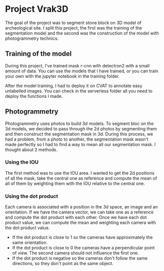 # Project Vrak3D

The goal of the project was to segment stone block on 3D model of archeological site. I split this project, the first was the training of the segmentation model and the second was the construction of the model with photogrammetry technics.

## Training of the model

During this project, I've trained mask r-cnn with detectron2 with a small amount of data. You can use the models that I have trained, or you can train your own with the jupyter notebook in the training folder.

After the model training, I had to deploy it on CVAT to annotate easy unlabelled images. You can check in the serverless folder all you need to deploy the functions I made.

## Photogrammetry

Photogrammetry uses photos to build 3d models. To segment bloc on the 3d models, we decided to pass through the 2d photos by segmenting them and then construct the segmentation mask in 3d. During this process, we had a problem, from a photo to another, the segmentation mask wasn't made perfectly so I had to find a way to mean all our segmentation mask. I thought about 2 methods. 

### Using the IOU
The first method was to use the IOU area. I wanted to get the 2d positions of all the mask, take the central one as reference and compute the mean of all of them by weighting them with the IOU relative to the central one.

### Using the dot product
Each camera is associated with a position in the 3d space, an image and an orientation. If we have the camera vector, we can take one as a reference and compute the dot product with each other. Once we have each dot product value, we can compute the mean and weighting each camera with the dot product value.

- If the dot product is close to 1 so the cameras have approximately the same orientation.
- If the dot product is close to 0 the cameras have a perpendicular point of view. The second camera should not influence the first one.
- If the dot product is negative so the cameras don't follow the same directions, so they don't point as the same object.